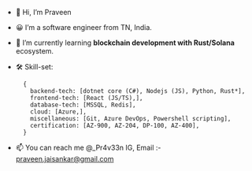 - 👋 Hi, I’m Praveen
- 😀 I’m a software engineer from TN, India. 
- 🌱 I’m currently learning **blockchain development with Rust/Solana** ecosystem.
- 🛠️ Skill-set: 

        {
          backend-tech: [dotnet core (C#), Nodejs (JS), Python, Rust*],
          frontend-tech: [React (JS/TS),],
          database-tech: [MSSQL, Redis],
          cloud: [Azure,],
          miscellaneous: [Git, Azure DevOps, Powershell scripting],
          certification: [AZ-900, AZ-204, DP-100, AZ-400], 
        }
     
- 📫 You can reach me @_Pr4v33n IG, Email :- praveen.jaisankar@gmail.com

<!---
Pr4v33n23/Pr4v33n23 is a ✨ special ✨ repository because its `README.md` (this file) appears on your GitHub profile.
You can click the Preview link to take a look at your changes.
--->
